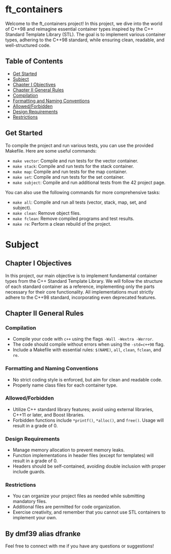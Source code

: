 # ft_containers

Welcome to the ft_containers project! In this project, we dive into the world of C++98 and reimagine essential container types inspired by the C++ Standard Template Library (STL). The goal is to implement various container types, adhering to the C++98 standard, while ensuring clean, readable, and well-structured code.

## Table of Contents
- [Get Started](#get-started)
- [Subject](#subject)
- [Chapter I Objectives](#chapter-i-objectives)
- [Chapter II General Rules](#chapter-ii-general-rules)
- [Compilation](#compilation)
- [Formatting and Naming Conventions](#formatting-and-naming-conventions)
- [Allowed/Forbidden](#allowedforbidden)
- [Design Requirements](#design-requirements)
- [Restrictions](#restrictions)

## Get Started

To compile the project and run various tests, you can use the provided Makefile. Here are some useful commands:

- `make vector`: Compile and run tests for the vector container.
- `make stack`: Compile and run tests for the stack container.
- `make map`: Compile and run tests for the map container.
- `make set`: Compile and run tests for the set container.
- `make subject`: Compile and run additional tests from the 42 project page.

You can also use the following commands for more comprehensive tasks:

- `make all`: Compile and run all tests (vector, stack, map, set, and subject).
- `make clean`: Remove object files.
- `make fclean`: Remove compiled programs and test results.
- `make re`: Perform a clean rebuild of the project.

# Subject

## Chapter I Objectives

In this project, our main objective is to implement fundamental container types from the C++ Standard Template Library. We will follow the structure of each standard container as a reference, implementing only the parts necessary for their core functionality. All implementations must strictly adhere to the C++98 standard, incorporating even deprecated features.

## Chapter II General Rules

### Compilation

- Compile your code with `c++` using the flags `-Wall -Wextra -Werror`.
- The code should compile without errors when using the `-std=c++98` flag.
- Include a Makefile with essential rules: `$(NAME)`, `all`, `clean`, `fclean`, and `re`.

### Formatting and Naming Conventions

- No strict coding style is enforced, but aim for clean and readable code.
- Properly name class files for each container type.

### Allowed/Forbidden

- Utilize C++ standard library features; avoid using external libraries, C++11 or later, and Boost libraries.
- Forbidden functions include `*printf()`, `*alloc()`, and `free()`. Usage will result in a grade of 0.

### Design Requirements

- Manage memory allocation to prevent memory leaks.
- Function implementations in header files (except for templates) will result in a grade of 0.
- Headers should be self-contained, avoiding double inclusion with proper include guards.

### Restrictions

- You can organize your project files as needed while submitting mandatory files.
- Additional files are permitted for code organization.
- Exercise creativity, and remember that you cannot use STL containers to implement your own.

## By dmf39 alias dfranke

Feel free to connect with me if you have any questions or suggestions!